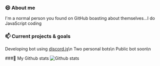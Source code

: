 ### 😄 About me
I'm a normal person you found on GitHub boasting about themselves...I do JavaScript coding

### 📫 Current projects & goals
Developing bot using [discord.js](https://discordjs.guide/)\n
Two personal bots\n
Public bot soon\n

###🌱 My Github stats
![Github stats](https://github-readme-stats.vercel.app/api?username=UndiedHitler)
